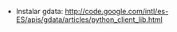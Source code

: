   * Instalar gdata: http://code.google.com/intl/es-ES/apis/gdata/articles/python_client_lib.html



